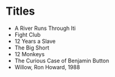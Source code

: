 # Titles

- A River Runs Through Iti
- Fight Club
- 12 Years a Slave
- The Big Short
- 12 Monkeys
- The Curious Case of Benjamin Button
- Willow, Ron Howard, 1988
